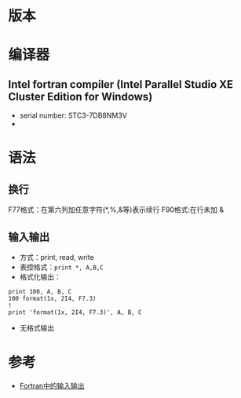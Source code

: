 # 版本

# 编译器

## Intel fortran compiler (Intel Parallel Studio XE Cluster Edition for Windows)

- serial number: STC3-7DB8NM3V
- 
# 语法

## 换行
F77格式：在第六列加任意字符(*,%,&等)表示续行
F90格式:在行未加 &

## 输入输出
- 方式：print, read, write
- 表控格式：`print *, A,B,C`
- 格式化输出：
```
print 100, A, B, C
100 format(1x, 2I4, F7.3)
! 
print 'format(1x, 2I4, F7.3)', A, B, C
```
- 无格式输出

# 参考

- [Fortran中的输入输出](https://blog.csdn.net/u013943420/article/details/53385441)
